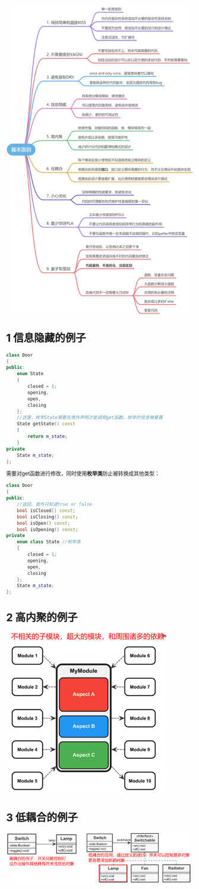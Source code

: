 

![](.assets/1599932922590-955ed788-4659-4c82-8337-419d108452ae.png)
# 1 信息隐藏的例子
```cpp
class Door
{
public:
	enum State
	{
		closed = 1;
		opening,
		open,
		closing
	};
	//这里，枚举State需要在类外声明才能调用get函数，枚举的信息被暴露
	State getState() const
	{
		return m_state;
	}
private
	State m_state;
};
```
需要对get函数进行修改，同时使用**枚举类**防止被转换成其他类型：
```cpp
class Door
{
public:
	//这回，类外只知道true or false
	bool isClosed() const;
	bool isClosing() const;
	bool isOpen() const;
	bool isOpening() const;
private
	enum class State //枚举类
	{
		closed = 1;
		opening,
		open,
		closing
	};
	State m_state;
};
```

# 2 高内聚的例子
![image.png](.assets/1599642916990-f98f8849-a3f6-4abd-a222-0d65d6e2c64a.png)

# 3 低耦合的例子
![image.png](.assets/1599704035675-5137759d-7589-4be2-be27-cd853936e9ea.png)


